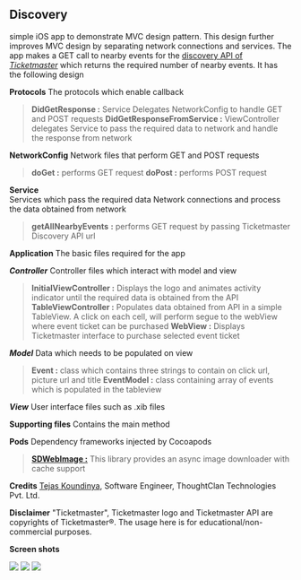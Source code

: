Discovery
---------
simple iOS app to demonstrate MVC design pattern. This design further improves MVC design by separating network connections and services. The app makes a GET call to nearby events for the [discovery API of *Ticketmaster*](http://developer.ticketmaster.com/products-and-docs/apis/discovery/v2/) which returns the required number of nearby events. It has the following design

**Protocols**
The protocols which enable callback

> **DidGetResponse :**  Service Delegates NetworkConfig to handle GET and POST requests
> **DidGetResponseFromService :**  ViewController delegates Service to pass the required data to network and handle the response from network

**NetworkConfig**
Network files that perform GET and POST requests

> **doGet :**  performs GET request
> **doPost :** performs POST request

**Service**  
Services which pass the required data Network connections and process the data obtained from network

> **getAllNearbyEvents** **:** performs GET request by passing Ticketmaster Discovery API url 

**Application** 
The basic files required for the app

***Controller***
Controller files which interact with model and view

> **InitialViewController :** Displays the logo and animates activity indicator until the required data is obtained from the API
> **TableViewController :** Populates data obtained from API in a simple TableView. A click on each cell, will perform segue to the webView where event ticket can be purchased
> **WebView :** Displays Ticketmaster interface to purchase selected event ticket

***Model***
Data which needs to be populated on view

> **Event :** class which contains three strings to contain on click url, picture url and title
> **EventModel :** class containing array of events which is populated in the tableview

***View*** 
User interface files such as .xib files

**Supporting files**
Contains the main method

**Pods**
Dependency frameworks injected by Cocoapods 

> **[SDWebImage :](https://github.com/rs/SDWebImage)** This library provides an async image downloader with cache support

**Credits**
[Tejas Koundinya](https://github.com/tejaskoundinya), Software Engineer, ThoughtClan Technologies Pvt. Ltd. 

**Disclaimer**
"Ticketmaster", Ticketmaster logo and Ticketmaster API are copyrights of Ticketmaster®. The usage here is for educational/non-commercial purposes. 

**Screen shots**

![](http://www-scf.usc.edu/~raokarth/1.png)
![](http://www-scf.usc.edu/~raokarth/2.png)
![](http://www-scf.usc.edu/~raokarth/3.png)

